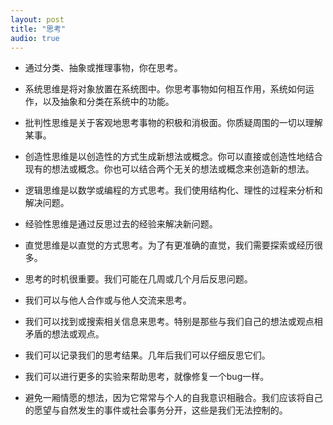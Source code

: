 ```yaml
---
layout: post
title: "思考"
audio: true
---
```


* 通过分类、抽象或推理事物，你在思考。

* 系统思维是将对象放置在系统图中。你思考事物如何相互作用，系统如何运作，以及抽象和分类在系统中的功能。

* 批判性思维是关于客观地思考事物的积极和消极面。你质疑周围的一切以理解某事。

* 创造性思维是以创造性的方式生成新想法或概念。你可以直接或创造性地结合现有的想法或概念。你也可以结合两个无关的想法或概念来创造新的想法。

* 逻辑思维是以数学或编程的方式思考。我们使用结构化、理性的过程来分析和解决问题。

* 经验性思维是通过反思过去的经验来解决新问题。

* 直觉思维是以直觉的方式思考。为了有更准确的直觉，我们需要探索或经历很多。

* 思考的时机很重要。我们可能在几周或几个月后反思问题。

* 我们可以与他人合作或与他人交流来思考。

* 我们可以找到或搜索相关信息来思考。特别是那些与我们自己的想法或观点相矛盾的想法或观点。

* 我们可以记录我们的思考结果。几年后我们可以仔细反思它们。

* 我们可以进行更多的实验来帮助思考，就像修复一个bug一样。

* 避免一厢情愿的想法，因为它常常与个人的自我意识相融合。我们应该将自己的愿望与自然发生的事件或社会事务分开，这些是我们无法控制的。